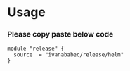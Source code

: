 # Usage

### Please copy paste below code
```
module "release" {
  source  = "ivanababec/release/helm"
}
```